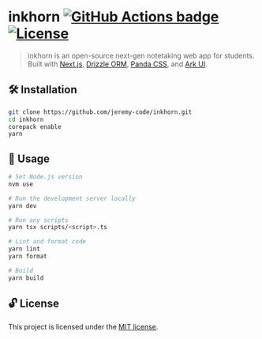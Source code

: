 # inkhorn [![GitHub Actions badge](https://github.com/jeremy-code/inkhorn/actions/workflows/ci.yml/badge.svg)](https://github.com/jeremy-code/inkhorn/actions/workflows/ci.yml) [![License](https://img.shields.io/github/license/jeremy-code/inkhorn)](LICENSE)

> inkhorn is an open-source next-gen notetaking web app for students. Built with [Next.js](https://nextjs.org), [Drizzle ORM](https://orm.drizzle.team), [Panda CSS](https://panda-css.com), and [Ark UI](https://ark-ui.com).

## 🛠️ Installation

```bash
git clone https://github.com/jeremy-code/inkhorn.git
cd inkhorn
corepack enable
yarn
```

## 🚀 Usage

```bash
# Set Node.js version
nvm use

# Run the development server locally
yarn dev

# Run any scripts
yarn tsx scripts/<script>.ts

# Lint and format code
yarn lint
yarn format

# Build
yarn build
```

## 🔓 License

This project is licensed under the [MIT license](LICENSE).
